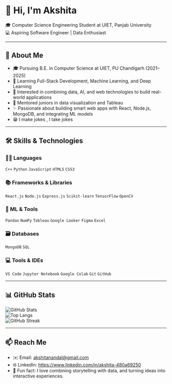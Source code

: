 # 👋 Hi, I'm Akshita  
🎓 Computer Science Engineering Student at UIET, Panjab University  
💻 Aspiring Software Engineer | Data Enthusiast

---

## 🚀 About Me
- 🎓 Pursuing B.E. in Computer Science at UIET, PU Chandigarh (2021–2025)  
- 🌱 Learning Full-Stack Development, Machine Learning, and Deep Learning  
- 🧠 Interested in combining data, AI, and web technologies to build real-world applications  
- 🤝 Mentored juniors in data visualization and Tableau
- ✨ Passionate about building smart web apps with React, Node.js, MongoDB, and integrating ML models
- 😁 I make jokes , I take jokes

---

## 🛠️ Skills & Technologies

### 👨‍💻 Languages  
`C++` `Python` `JavaScript` `HTML5` `CSS3`

### 📚 Frameworks & Libraries  
`React.js` `Node.js` `Express.js` `Scikit-learn` `TensorFlow` `OpenCV`

### 🧠 ML & Tools  
`Pandas` `NumPy` `Tableau` `Google Looker` `Figma` `Excel`

### 🗃️ Databases  
`MongoDB` `SQL`

### 💻 Tools & IDEs  
`VS Code` `Jupyter Notebook` `Google Colab` `Git` `GitHub`

---

## 📊 GitHub Stats

![GitHub Stats](https://github-readme-stats.vercel.app/api?username=axi-ta-n&show_icons=true&theme=radical)  
![Top Langs](https://github-readme-stats.vercel.app/api/top-langs/?username=axi-ta-n&layout=compact&theme=radical)  
![GitHub Streak](https://github-readme-streak-stats.herokuapp.com/?user=axi-ta-n&theme=radical)  

---

## 📫 Reach Me
- ✉️ Email: akshitanandal@gmail.com  
- 🌐 LinkedIn: https://www.linkedin.com/in/akshita-480a69250
- 🧠 Fun fact: I love combining storytelling with data, and turning ideas into interactive experiences.

